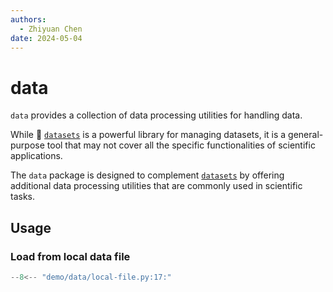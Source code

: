 ```yaml
---
authors:
  - Zhiyuan Chen
date: 2024-05-04
---
```


# data

`data` provides a collection of data processing utilities for handling data.

While :hugs: [`datasets`](https://huggingface.co/docs/datasets) is a powerful library for managing datasets, it is a general-purpose tool that may not cover all the specific functionalities of scientific applications.

The `data` package is designed to complement [`datasets`](https://huggingface.co/docs/datasets) by offering additional data processing utilities that are commonly used in scientific tasks.

## Usage

### Load from local data file

```python
--8<-- "demo/data/local-file.py:17:"
```
